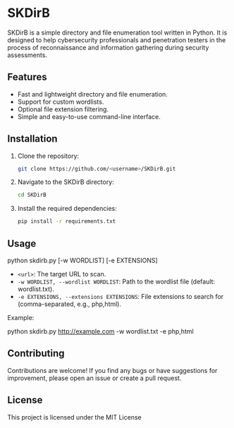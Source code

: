 # SKDirB

SKDirB is a simple directory and file enumeration tool written in Python. It is designed to help cybersecurity professionals and penetration testers in the process of reconnaissance and information gathering during security assessments.

## Features

- Fast and lightweight directory and file enumeration.
- Support for custom wordlists.
- Optional file extension filtering.
- Simple and easy-to-use command-line interface.

## Installation

1. Clone the repository:

    ```bash
    git clone https://github.com/<username>/SKDirB.git
    ```

2. Navigate to the SKDirB directory:

    ```bash
    cd SKDirB
    ```

3. Install the required dependencies:

    ```bash
    pip install -r requirements.txt
    ```

## Usage
python skdirb.py <url> [-w WORDLIST] [-e EXTENSIONS]

- `<url>`: The target URL to scan.
- `-w WORDLIST, --wordlist WORDLIST`: Path to the wordlist file (default: wordlist.txt).
- `-e EXTENSIONS, --extensions EXTENSIONS`: File extensions to search for (comma-separated, e.g., php,html).

Example:

python skdirb.py http://example.com -w wordlist.txt -e php,html

## Contributing

Contributions are welcome! If you find any bugs or have suggestions for improvement, please open an issue or create a pull request.

## License

This project is licensed under the MIT License 


